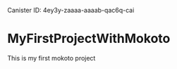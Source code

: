 Canister ID: 4ey3y-zaaaa-aaaab-qac6q-cai


# MyFirstProjectWithMokoto
This is my first mokoto project
